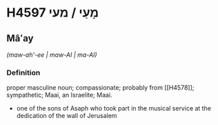 # H4597 מָעַי / מעי

## Mâʻay

_(maw-ah'-ee | maw-AI | ma-AI)_

### Definition

proper masculine noun; compassionate; probably from [[H4578]]; sympathetic; Maai, an Israelite; Maai.

- one of the sons of Asaph who took part in the musical service at the dedication of the wall of Jerusalem
